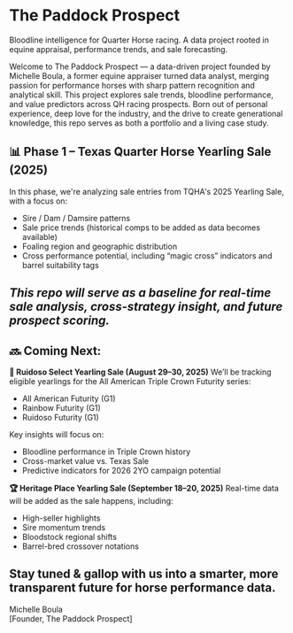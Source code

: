 # The Paddock Prospect
Bloodline intelligence for Quarter Horse racing. A data project rooted in equine appraisal, performance trends, and sale forecasting.

Welcome to The Paddock Prospect — a data-driven project founded by Michelle Boula, a former equine appraiser turned data analyst, merging passion for performance horses with sharp pattern recognition and analytical skill.
This project explores sale trends, bloodline performance, and value predictors across QH racing prospects. Born out of personal experience, deep love for the industry, and the drive to create generational knowledge, this repo serves as both a portfolio and a living case study.

## 📊 Phase 1 – Texas Quarter Horse Yearling Sale (2025)
In this phase, we're analyzing sale entries from TQHA's 2025 Yearling Sale, with a focus on:
- Sire / Dam / Damsire patterns
- Sale price trends (historical comps to be added as data becomes available)
- Foaling region and geographic distribution
- Cross performance potential, including “magic cross” indicators and barrel suitability tags
## *This repo will serve as a baseline for real-time sale analysis, cross-strategy insight, and future prospect scoring.*

## 🔜 Coming Next:
**🏇 Ruidoso Select Yearling Sale (August 29–30, 2025)**
We’ll be tracking eligible yearlings for the All American Triple Crown Futurity series:
- All American Futurity (G1)
- Rainbow Futurity (G1)
- Ruidoso Futurity (G1)

Key insights will focus on:
- Bloodline performance in Triple Crown history
- Cross-market value vs. Texas Sale
- Predictive indicators for 2026 2YO campaign potential

**🏆 Heritage Place Yearling Sale (September 18–20, 2025)**
Real-time data will be added as the sale happens, including:
- High-seller highlights
- Sire momentum trends
- Bloodstock regional shifts
- Barrel-bred crossover notations

Stay tuned & gallop with us into a smarter, more transparent future for horse performance data.
-
Michelle Boula  
[Founder, The Paddock Prospect]
